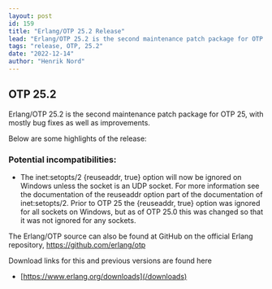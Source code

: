 ```yaml
---
layout: post
id: 159
title: "Erlang/OTP 25.2 Release"
lead: "Erlang/OTP 25.2 is the second maintenance patch package for OTP 25, with mostly bug fixes as well as improvements."
tags: "release, OTP, 25.2"
date: "2022-12-14"
author: "Henrik Nord"
---
```

## OTP 25.2

Erlang/OTP 25.2 is the second maintenance patch package for OTP 25, with mostly bug fixes as well as improvements.

Below are some highlights of the release:

### Potential incompatibilities:
- The inet:setopts/2 {reuseaddr, true} option will now be
ignored on Windows unless the socket is an UDP socket.
For more information see the documentation of the
reuseaddr option part of the documentation of
inet:setopts/2. Prior to OTP 25 the {reuseaddr, true} option was
ignored for all sockets on Windows, but as of OTP 25.0
this was changed so that it was not ignored for any
sockets.



The Erlang/OTP source can also be found at GitHub on the official Erlang repository,
https://github.com/erlang/otp



Download links for this and previous versions are found here

- [https://www.erlang.org/downloads](/downloads)
